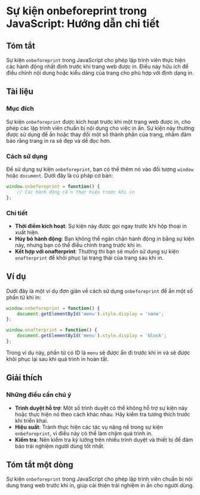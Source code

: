 <!--
Meta Description: # Sự kiện onbeforeprint trong JavaScript: Hướng dẫn chi tiết ## Tóm tắt Sự kiện `onbeforeprint` trong JavaScript cho phép lập trình viên thực hiện các...
Meta Keywords: kiện, khi, onbeforeprint, trình, trước
-->

# Sự kiện onbeforeprint trong JavaScript: Hướng dẫn chi tiết

## Tóm tắt
Sự kiện `onbeforeprint` trong JavaScript cho phép lập trình viên thực hiện các hành động nhất định trước khi trang web được in. Điều này hữu ích để điều chỉnh nội dung hoặc kiểu dáng của trang cho phù hợp với định dạng in.

## Tài liệu
### Mục đích
Sự kiện `onbeforeprint` được kích hoạt trước khi một trang web được in, cho phép các lập trình viên chuẩn bị nội dung cho việc in ấn. Sự kiện này thường được sử dụng để ẩn hoặc thay đổi một số thành phần của trang, nhằm đảm bảo rằng trang in ra sẽ đẹp và dễ đọc hơn.

### Cách sử dụng
Để sử dụng sự kiện `onbeforeprint`, bạn có thể thêm nó vào đối tượng `window` hoặc `document`. Dưới đây là cú pháp cơ bản:

```javascript
window.onbeforeprint = function() {
    // Các hành động cần thực hiện trước khi in
};
```

### Chi tiết
- **Thời điểm kích hoạt**: Sự kiện này được gọi ngay trước khi hộp thoại in xuất hiện.
- **Hủy bỏ hành động**: Bạn không thể ngăn chặn hành động in bằng sự kiện này, nhưng bạn có thể điều chỉnh trang trước khi in.
- **Kết hợp với onafterprint**: Thường thì bạn sẽ muốn sử dụng sự kiện `onafterprint` để khôi phục lại trạng thái của trang sau khi in.

## Ví dụ
Dưới đây là một ví dụ đơn giản về cách sử dụng `onbeforeprint` để ẩn một số phần tử khi in:

```javascript
window.onbeforeprint = function() {
    document.getElementById('menu').style.display = 'none';
};

window.onafterprint = function() {
    document.getElementById('menu').style.display = 'block';
};
```

Trong ví dụ này, phần tử có ID là `menu` sẽ được ẩn đi trước khi in và sẽ được khôi phục lại sau khi quá trình in hoàn tất.

## Giải thích
### Những điều cần chú ý
- **Trình duyệt hỗ trợ**: Một số trình duyệt có thể không hỗ trợ sự kiện này hoặc thực hiện nó theo cách khác nhau. Hãy kiểm tra tương thích trước khi triển khai.
- **Hiệu suất**: Tránh thực hiện các tác vụ nặng nề trong sự kiện `onbeforeprint`, vì điều này có thể làm chậm quá trình in.
- **Kiểm tra**: Nên kiểm tra kỹ lưỡng trên nhiều trình duyệt và thiết bị để đảm bảo trải nghiệm người dùng tốt nhất.

## Tóm tắt một dòng
Sự kiện `onbeforeprint` trong JavaScript cho phép lập trình viên chuẩn bị nội dung trang web trước khi in, giúp cải thiện trải nghiệm in ấn cho người dùng.